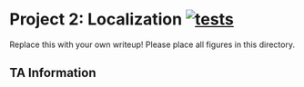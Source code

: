 # Project 2: Localization [![tests](../../../badges/submit-proj2/pipeline.svg)](../../../pipelines/submit-proj2/latest)

Replace this with your own writeup! Please place all figures in this directory.

<!-- BEGIN SOLUTION NO PROMPT -->

## TA Information

<!-- END SOLUTION -->
